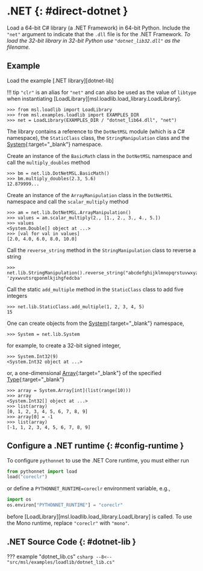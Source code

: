 # .NET {: #direct-dotnet }

Load a 64-bit C# library (a .NET Framework) in 64-bit Python. Include the `"net"` argument to indicate that the `.dll` file is for the .NET Framework. *To load the 32-bit library in 32-bit Python use `"dotnet_lib32.dll"` as the filename.*

## Example

Load the example [.NET library][dotnet-lib]

!!! tip
    `"clr"` is an alias for `"net"` and can also be used as the value of `libtype` when instantiating [LoadLibrary][msl.loadlib.load_library.LoadLibrary].

<!-- invisible-code-block: pycon
>>> SKIP_IF_32BIT() or SKIP_IF_NO_PYTHONNET()

-->

```pycon
>>> from msl.loadlib import LoadLibrary
>>> from msl.examples.loadlib import EXAMPLES_DIR
>>> net = LoadLibrary(EXAMPLES_DIR / "dotnet_lib64.dll", "net")

```

The library contains a reference to the `DotNetMSL` module (which is a C# namespace), the `StaticClass` class, the `StringManipulation` class and the [System]{:target="_blank"} namespace.

Create an instance of the `BasicMath` class in the `DotNetMSL` namespace and call the `multiply_doubles` method

```pycon
>>> bm = net.lib.DotNetMSL.BasicMath()
>>> bm.multiply_doubles(2.3, 5.6)
12.879999...

```

Create an instance of the `ArrayManipulation` class in the `DotNetMSL` namespace and call the `scalar_multiply` method

```pycon
>>> am = net.lib.DotNetMSL.ArrayManipulation()
>>> values = am.scalar_multiply(2., [1., 2., 3., 4., 5.])
>>> values
<System.Double[] object at ...>
>>> [val for val in values]
[2.0, 4.0, 6.0, 8.0, 10.0]

```

Call the `reverse_string` method in the `StringManipulation` class to reverse a string

```pycon
>>> net.lib.StringManipulation().reverse_string("abcdefghijklmnopqrstuvwxyz")
'zyxwvutsrqponmlkjihgfedcba'

```

Call the static `add_multiple` method in the `StaticClass` class to add five integers

```pycon
>>> net.lib.StaticClass.add_multiple(1, 2, 3, 4, 5)
15

```

One can create objects from the [System]{:target="_blank"} namespace,

```pycon
>>> System = net.lib.System

```

for example, to create a 32-bit signed integer,

```pycon
>>> System.Int32(9)
<System.Int32 object at ...>

```

or, a one-dimensional [Array]{:target="_blank"} of the specified [Type]{:target="_blank"}

```pycon
>>> array = System.Array[int](list(range(10)))
>>> array
<System.Int32[] object at ...>
>>> list(array)
[0, 1, 2, 3, 4, 5, 6, 7, 8, 9]
>>> array[0] = -1
>>> list(array)
[-1, 1, 2, 3, 4, 5, 6, 7, 8, 9]

```

<!-- invisible-code-block: pycon
# https://github.com/pythonnet/pythonnet/issues/1683
>>> net.cleanup()

-->

## Configure a .NET runtime {: #config-runtime }

To configure `pythonnet` to use the .NET Core runtime, you must either run

```python
from pythonnet import load
load("coreclr")
```

or define a `PYTHONNET_RUNTIME=coreclr` environment variable, e.g.,

```python
import os
os.environ["PYTHONNET_RUNTIME"] = "coreclr"
```

before [LoadLibrary][msl.loadlib.load_library.LoadLibrary] is called. To use the Mono runtime, replace `"coreclr"` with `"mono"`.

## .NET Source Code {: #dotnet-lib }

??? example "dotnet_lib.cs"
    ```csharp
    --8<-- "src/msl/examples/loadlib/dotnet_lib.cs"
    ```

[System]: https://docs.microsoft.com/en-us/dotnet/api/system
[Array]: https://docs.microsoft.com/en-us/dotnet/api/system.array
[Type]: https://docs.microsoft.com/en-us/dotnet/api/system.type

